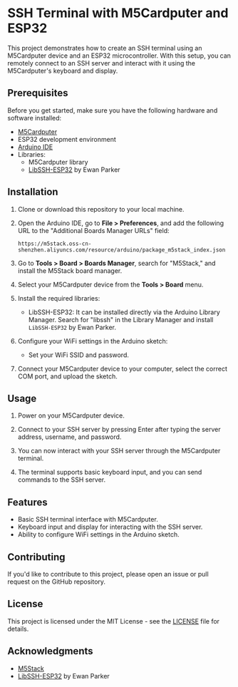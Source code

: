 # SSH Terminal with M5Cardputer and ESP32

This project demonstrates how to create an SSH terminal using an M5Cardputer device and an ESP32 microcontroller. With this setup, you can remotely connect to an SSH server and interact with it using the M5Cardputer's keyboard and display.

## Prerequisites

Before you get started, make sure you have the following hardware and software installed:

- [M5Cardputer](https://m5stack.com/)
- ESP32 development environment
- [Arduino IDE](https://www.arduino.cc/en/software)
- Libraries:
  - M5Cardputer library
  - [LibSSH-ESP32](https://github.com/ewpa/LibSSH-ESP32) by Ewan Parker

## Installation

1. Clone or download this repository to your local machine.

2. Open the Arduino IDE, go to **File > Preferences**, and add the following URL to the "Additional Boards Manager URLs" field:

   `https://m5stack.oss-cn-shenzhen.aliyuncs.com/resource/arduino/package_m5stack_index.json`

3. Go to **Tools > Board > Boards Manager**, search for "M5Stack," and install the M5Stack board manager.

4. Select your M5Cardputer device from the **Tools > Board** menu.

5. Install the required libraries:
   - LibSSH-ESP32: It can be installed directly via the Arduino Library Manager. Search for "libssh" in the Library Manager and install `LibSSH-ESP32` by Ewan Parker.

6. Configure your WiFi settings in the Arduino sketch:
   - Set your WiFi SSID and password.

7. Connect your M5Cardputer device to your computer, select the correct COM port, and upload the sketch.

## Usage

1. Power on your M5Cardputer device.

2. Connect to your SSH server by pressing Enter after typing the server address, username, and password.

3. You can now interact with your SSH server through the M5Cardputer terminal.

4. The terminal supports basic keyboard input, and you can send commands to the SSH server.

## Features

- Basic SSH terminal interface with M5Cardputer.
- Keyboard input and display for interacting with the SSH server.
- Ability to configure WiFi settings in the Arduino sketch.

## Contributing

If you'd like to contribute to this project, please open an issue or pull request on the GitHub repository.

## License

This project is licensed under the MIT License - see the [LICENSE](LICENSE) file for details.

## Acknowledgments

- [M5Stack](https://m5stack.com/)
- [LibSSH-ESP32](https://github.com/ewpa/LibSSH-ESP32) by Ewan Parker
